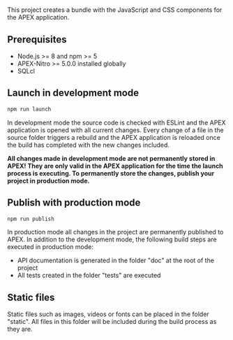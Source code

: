 # <project name>

This project creates a bundle with the JavaScript and CSS components for the APEX application.

## Prerequisites

-   Node.js >= 8 and npm >= 5
-   APEX-Nitro >= 5.0.0 installed globally
-   SQLcl

## Launch in development mode

```bash
npm run launch
```

In development mode the source code is checked with ESLint and the APEX application is opened with all current changes. Every change of a file in the source folder triggers a rebuild and the APEX application is reloaded once the build has completed with the new changes included.

**All changes made in development mode are not permanently stored in APEX! They are only valid in the APEX application for the time the launch process is executing. To permanently store the changes, publish your project in production mode.**

## Publish with production mode

```bash
npm run publish
```

In production mode all changes in the project are permanently published to APEX. In addition to the development mode, the following build steps are executed in production mode:

-   API documentation is generated in the folder "doc" at the root of the project
-   All tests created in the folder "tests" are executed

## Static files

Static files such as images, videos or fonts can be placed in the folder "static". All files in this folder will be included during the build process as they are.
